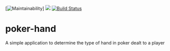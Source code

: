 [![Maintainability](https://api.codeclimate.com/v1/badges/5091f08c5b8e3c6c7eae/maintainability)]
<a href="https://codeclimate.com/github/shikharsubedi/poker-hand/test_coverage"><img src="https://api.codeclimate.com/v1/badges/5091f08c5b8e3c6c7eae/test_coverage" /></a>
[![Build Status](https://travis-ci.com/shikharsubedi/poker-hand.svg?branch=master)](https://travis-ci.com/shikharsubedi/poker-hand)
# poker-hand
A simple application to determine the type of hand in poker dealt to a player

